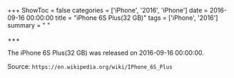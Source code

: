 +++
ShowToc = false
categories = ['iPhone', '2016', 'iPhone']
date = 2016-09-16 00:00:00
title = "iPhone 6S Plus(32 GB)"
tags = ['iPhone', '2016']
summary = " "

+++

The iPhone 6S Plus(32 GB) was released on 2016-09-16 00:00:00.

Source: `https://en.wikipedia.org/wiki/IPhone_6S_Plus`
